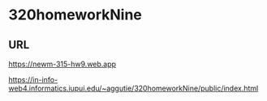 # 320homeworkNine

## URL

https://newm-315-hw9.web.app

https://in-info-web4.informatics.iupui.edu/~aggutie/320homeworkNine/public/index.html
